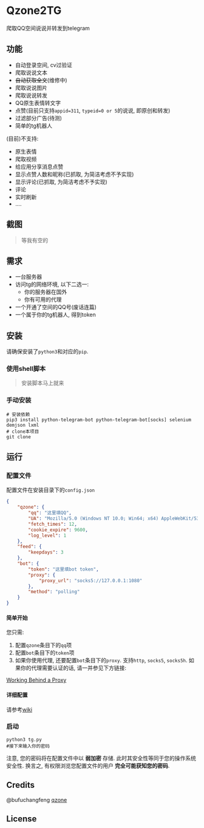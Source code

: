 # Qzone2TG

爬取QQ空间说说并转发到telegram

## 功能

* 自动登录空间, cv过验证
* 爬取说说文本
* ~~自动获取全文~~(维修中)
* 爬取说说图片
* 爬取说说转发
* QQ原生表情转文字
* 点赞(目前只支持`appid=311`, `typeid=0 or 5`的说说, 即原创和转发)
* 过滤部分广告(待测)
* 简单的tg机器人

(目前)不支持:

* 原生表情
* 爬取视频
* 给应用分享消息点赞
* 显示点赞人数和昵称(已抓取, 为简洁考虑不予实现)
* 显示评论(已抓取, 为简洁考虑不予实现)
* 评论
* 实时刷新
* ....

## 截图

> 等我有空的

## 需求

* 一台服务器
* 访问tg的网络环境, 以下二选一:
  * 你的服务器在国外
  * 你有可用的代理
* 一个开通了空间的QQ号(废话连篇)
* 一个属于你的tg机器人, 得到token

## 安装

请确保安装了`python3`和对应的`pip`.

### 使用shell脚本

> 安装脚本马上就来

### 手动安装


``` shell
# 安装依赖
pip3 install python-telegram-bot python-telegram-bot[socks] selenium demjson lxml
# clone本项目
git clone 
```

## 运行

### 配置文件

配置文件在安装目录下的`config.json`

``` json
{
    "qzone": {
        "qq": "这里填QQ",
        "UA": "Mozilla/5.0 (Windows NT 10.0; Win64; x64) AppleWebKit/537.36 (KHTML, like Gecko) Chrome/79.0.3945.130 Safari/537.36 Edg/79.0.309.71",
        "fetch_times": 12,
        "cookie_expire": 9600,
        "log_level": 1
    },
    "feed": {
        "keepdays": 3
    },
    "bot": {
        "token": "这里填bot token",
        "proxy": {
            "proxy_url": "socks5://127.0.0.1:1080"
        },
        "method": "polling"
    }
}
```

#### 简单开始

您只需:

1. 配置`qzone`条目下的`qq`项
2. 配置`bot`条目下的`token`项
3. 如果你使用代理, 还要配置`bot`条目下的`proxy`. 支持`http`, `socks5`, `socks5h`. 如果你的代理需要认证的话, 请一并参见下方链接:

[Working Behind a Proxy][1]

#### 详细配置

请参考[wiki]()

### 启动

``` shell
python3 tg.py
#接下来输入你的密码
```

注意, 您的密码将在配置文件中以 __弱加密__ 存储. 此时其安全性等同于您的操作系统安全性. 换言之, 有权限浏览您配置文件的用户 __完全可能获知您的密码__.

## Credits

@bufuchangfeng [qzone](https://github.com/bufuchangfeng/qzone/blob/master/qzone_with_code.py)

## License

[1]: https://github.com/python-telegram-bot/python-telegram-bot/wiki/Working-Behind-a-Proxy "Working Behind a Proxy"
